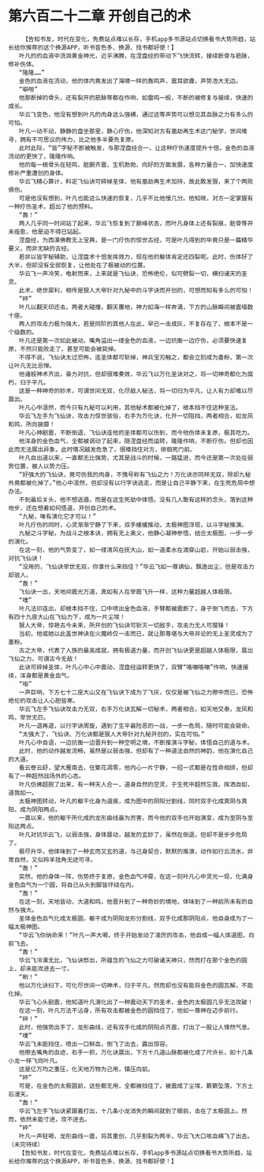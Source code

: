 # 第六百二十二章 开创自己的术
        【告知书友，时代在变化，免费站点难以长存，手机app多书源站点切换看书大势所趋，站长给你推荐的这个换源APP，听书音色多、换源、找书都好使！】
       叶凡的的血液中流淌黄金神光，近乎沸腾，在涅盘经的带动下飞快流转，接续断骨与筋脉，修补伤体。
       “隆隆……”
       金色的血液在流动，他的体内竟发出了海啸一样的轰鸣声，震耳欲聋，声势浩大无边。
       “噼啪”
       他那断掉的骨头，还有裂开的筋脉等都在作响，如雷鸣一般，不断的被修复与接续，快速的成长。
       华云飞变色，他没有想到叶凡的肉身这么强横，通过这等声势可以想见其血脉之力有多么的可怕。
       叶凡一动不动，静静的盘坐那里，静心疗伤，他深知对方有凰劫再生术这门秘学，世间难寻，拥有不可思议的伟力，比之他多半要先复原。
       此时此际，“皆”字秘不断被触发，与那涅盘经合一，让这种疗伤速度提升十倍，金色的血液流动的更快了，隆隆作响。
       他的每一根骨头在轻鸣，脏腑齐震，生机勃勃，向好的方面发展，各种力量合一，加快速度修补严重遭创的身体。
       华云飞精心算计，料定飞仙诀可碎掉圣体，他有凰劫再生术加持，故此敢发狠，来了个两败俱伤。
       可是他没有想到，叶凡也能这么快速的恢复，几乎不比他慢几分。他知晓，对方一定掌握有一种疗伤圣术，超出了他的预料。
       “轰！”
       两人几乎同一时间站了起来，华云飞恢复到了巅峰状态，而叶凡身体上还有裂痕，脏骨等并未痊愈，他是迫不得已站起。
       涅盘经，为西漠佛教无上宝典，是一门疗伤的惊世古经，可是叶凡得到的毕竟只是一篇精华要义，而非无缺的古经。
       若非以皆字秘辅助，让涅盘术十倍发挥效力，现在他的躯体肯定还四裂呢。此时，伤体好了大半，但却没有全部恢复，让他处在了极被动的位置。
       华云飞一声冷笑，电射而来，上来就是飞仙诀，恐怖绝伦，似可劈裂一切，横扫诸天的圣灵。
       此术，绝世犀利，相传是狠人大帝针对九秘中的斗字诀而开创的，可想而知有多么的可怕！
       “砰”
       叶凡以翻天印还击，两者大碰撞，翻天覆地，神力如海一样奔涌，下方的山脉瞬间被震塌数十座。
       两人的攻击力极为强大，若是同阶的其他人在此，早已一击成灰，不复存在了，根本不是一个级数的。
       叶凡还是第一次如此被动，嘴角溢出一缕金色的血液，一边抗衡一边疗伤，必须要快速复原，不然只能败走了，甚至可能会被毙掉。
       不得不说，飞仙诀太过恐怖，连圣体都可斩掉，神兵宝刃触之，都会立刻成为齑粉，第一次让叶凡无比忌惮。
       他诸般神术齐出，奋力对抗，但却很难奏效，华云飞以万化圣诀对之，将一切神奇都化为腐朽，归于平凡。
       这是一种神奇的妙术，可谓世间无双，化尽敌人秘法，将一切归为平凡，让人有力却难以尽展出。
       叶凡心中凛然，而今只有九秘可以利用，其他秘术都被化掉了，根本挡不住这种圣法。
       华云飞左手为飞仙诀，攻击力惊世骇俗，右手为万化诀，化开一切阻挡，两者相合，如龙凤和鸣，所向披靡！
       叶凡心神剧震，不断倒退，飞仙诀连他的圣体都可以伤到，而今他伤体未复原，极其吃力。
       他浑身的金色血气，全都被调动了起来，随涅盘经而运转，隆隆作响，不断疗伤。但却也因此而无法展出异象，此时情况越发危急了，很难挡住对方，徘徊死门前。
       叶凡自出道以来，一直都无比强势，尤其是战斗的时候，一路猛进，而今还是第一次处在弱势位置，被人以势力压。
       “好强大的飞仙诀，竟可伤我的肉身，不愧号称有飞仙之力！万化诀亦同样无双，除却九秘外竟都被化掉了。”他心中凛然，但却没有以行字诀逃走，而是让自己平静下来，在生死危局中想办法。
       不到最后关头，他不想逃遁，而是在这生死劫中体悟。没有几人敢有这样的念头，落到这种地步，还在想着如何悟道，开创自己的术。
       “九秘，唯有演化它才可以！”
       叶凡疗伤的同时，心灵渐渐宁静了下来，双手缓缓推动，太极神图浮现，以斗字秘推演。
       九秘之斗字秘，为战斗之根本诀，拥有无上奥义，他静心凝神参悟，结合太极图，一步一步的演化。
       在这一刻，他的气势变了，如一缕清风在抚大山，如一道柔水在滴穿山岩，开始以弱击强，对抗飞仙诀！
       “没用的，飞仙诀举世无双，你拿什么来挡住？”华云飞如一尊谪仙，飘逸出尘，但是攻击力却骇人。
       “轰！”
       飞仙诀一出，天地间霞光万道，真如有人在举霞飞升一样，这种力量超越人体极限。
       “噗”
       叶凡法印连出，却根本挡不住，口中喷出金色血液，手臂都被震断了，身子倒飞而去，下方有四十九座大山在飞仙力下，成为一片尘埃！
       狠人大帝，惊艳古今未来，所开创的飞仙诀可斩灭一切敌手，攻击力无人可撄锋！
       当初，他或她以此盖世神诀在火魔岭仅一击而已，就让那尊堪与大帝并论的无上圣灵成为了齑粉。
       古之大帝，代表了人族的最高成就，拥有极道力量，而开创飞仙诀更是超越人体极限，展出飞仙之力，可谓古今无敌！
       此诀可碎掉圣体，叶凡心中心中震动，涅盘经运转更快了，双臂“咯嘣咯嘣”作响，快速接续，浑身都是黄金血气。
       “嗡”
       一声巨响，下方七十二座大山又在飞仙诀下成为了飞灰，仅仅是被飞仙之力擦中而已，恐怖绝伦的攻击让人心胆皆寒。
       华云飞左手飞仙诀攻击力无双，右手万化诀瓦解一切秘术，两者相合，如天地交泰，龙凤和鸣，举世无匹。
       叶凡一退再退，以行字诀周旋，遇到了生平最险恶的一战，一步一危局，随时可能会毙命。
       “太强大了，飞仙诀、万化诀都是狠人大帝针对九秘开创的，实在可怕。”
       叶凡心中自语，一边抗衡一边晋升到一种空明之境，不断推演斗字秘，体悟自己的道与术。
       此时，他的动作越发流畅，虽然是以弱击强，但却有了一种道法自然的神韵，他在演化自己的大道。
       看云卷云舒，望大雁南去，任繁花凋零，他内心一片宁静，一招一式都是在性命相拼，但却有了一种超然战场外的心态。
       叶凡仿佛超脱了出来，有一种天人合一，道身自然的空灵，于生死中超然忘我，挥洒自如，道我如一。
       太极神图转动，叶凡的躯干化身为道痕，成为图中的阴阳分割线，同时双手化成真阴与真阳，成为阴阳两点。
       一直以来，他的躯干所化成的龙形曲线最为厉害，而今他的双手也开始演变，成为至阴与至阳这两点。
       叶凡对抗华云飞，以弱击强，身体展动，越发的玄妙了，虽然在倒退，但却不是步步危局了。
       极尽升华，他体味到了一种玄而又玄的道，与己身契合，默默的推演，动作如行云流水，非常自然，又似羚羊挂角无迹可寻。
       “轰！”
       突然，他的身体一阵，伤势终于复原，金色血气冲霄，在这一刻叶凡心中灵光一现，化满身金色血气为一个圆，将自己从头到脚皆环绕在内。
       “轰！”
       在这一刻，天地皆动，大道和鸣，他晋升到了一种奇妙的境地，体味到了一种前所未有的自然与强大。
       圣体金色血气化成太极圆，躯干成为阴阳龙形分割线，双手化成那阴阳点，他自身成为了一幅太极神图。
       “华云飞你纳命来！”叶凡一声大喝，终于开始发动了凌厉的攻击，他自成一幅人体道图，向前飞去。
       “轰！”
       华云飞冷漠无比，飞仙诀祭出，所蕴含的飞仙之力可破诸天神只，然而打在那个金色的圆上，却未能攻进去一寸。
       “刷！”
       他以万化诀扫下，可化尽世间一切神术，归于平凡，然而却也没有能将金色的圆瓦解，不能化掉。
       华云飞心头剧震，他知道叶凡演化出了一种震动天下的圣术，金色的太极圆几乎无法攻破！
       在这一刻，叶凡万法不沾身，所有攻击都被金色的圆挡住了，他如一尊神在迈步前行。
       “砰！”
       此时，他强势出手了，龙形曲线，还有双手化成的阴阳点齐震，打出了一股让人悚然气息。
       “噗”
       华云飞未能挡住，喷出一口鲜血，倒飞了出去，露出惊容。
       他擦去嘴角的血迹，右手一抓，万化诀展出，下方十几道山脉都被化成了尺许长，如十几条小龙一样飞向叶凡。
       这是亿万均之重压，化天地万物为己用，镇压向前。
       “砰”
       可是，在金色的太极圆前，这些都无用，全都被挡住了，被震成了尘埃，簌簌坠落，下方土石漫天。
       “轰！”
       华云飞左手飞仙诀紧跟着打出，十几条小龙消失的瞬间就到了眼前，击在了太极圆上。然而，依然未能寸进，攻不进去。
       “砰”
       叶凡一声轻喝，龙形曲线一震，将其重创，几乎割裂为两半，华云飞大口咳血横飞了出去。（未完待续）
       【告知书友，时代在变化，免费站点难以长存，手机app多书源站点切换看书大势所趋，站长给你推荐的这个换源APP，听书音色多、换源、找书都好使！】